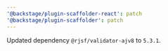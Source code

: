 ```yaml
---
'@backstage/plugin-scaffolder-react': patch
'@backstage/plugin-scaffolder': patch
---
```


Updated dependency `@rjsf/validator-ajv8` to `5.3.1`.
